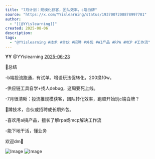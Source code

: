 ```yaml
---
title: "7月计划：规模化获客，团队效率，c端白牌"
source: "https://x.com/YYislearning/status/1937007208878997701"
author:
  - "[[@YYislearning]]"
created: 2025-08-06
description:
tags:
  - "@YYislearning #技术 #合伙 #招聘 #外包 #AI产品 #RPA #MCP #工作流"
---
```

**YY** @YYislearning [2025-06-23](https://x.com/YYislearning/status/1937007208878997701)

📣总结

\-b端投流跑通，有试单。增设玩法促转化，200换10w。

\-供应链工具自学+找人debug，这周要死上线。

\-7月很清晰：投流推规模获客，团队转化效率，跑顺开始玩c端白牌？

🚩蹲技术，合伙或招聘或长期外包。

\-喜欢用ai搞产品，擅长了解rpa或mcp解决工作流

\-能下地干活，懂业务

欢迎dm🙏

![Image](https://pbs.twimg.com/media/GuGYbLQaAAAxa_k?format=jpg&name=large) ![Image](https://pbs.twimg.com/media/GuGaaoXWkAA4BRZ?format=png&name=large)